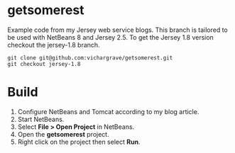 # getsomerest

Example code from my Jersey web service blogs. This branch is tailored to be used with NetBeans 8 and Jersey 2.5.  To get the Jersey 1.8 version checkout the jersey-1.8 branch.

```
git clone git@github.com:vichargrave/getsomerest.git
git checkout jersey-1.8
```

# Build

1. Configure NetBeans and Tomcat according to my blog article.
2. Start NetBeans.
3. Select __File > Open Project__ in NetBeans.
4. Open the __getsomerest__ project.
4. Right click on the project then select __Run__.
